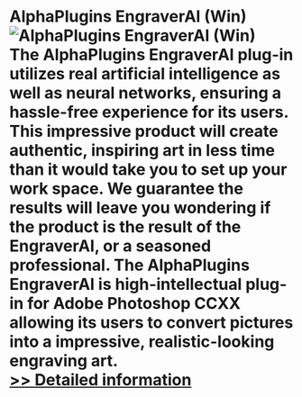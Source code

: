 # AlphaPlugins EngraverAI (Win)<br />![AlphaPlugins EngraverAI (Win)](https://mycommerce.akamaized.net/api/pimages/P300923321/BIG/300923321.JPG)<br />The AlphaPlugins EngraverAI plug-in utilizes real artificial intelligence as well as neural networks, ensuring a hassle-free experience for its users. This impressive product will create authentic, inspiring art in less time than it would take you to set up your work space. We guarantee the results will leave you wondering if the product is the result of the EngraverAI, or a seasoned professional. The AlphaPlugins EngraverAI is high-intellectual plug-in for Adobe Photoshop CCXX allowing its users to convert pictures into a impressive, realistic-looking engraving art.<br />[>> Detailed information](https://secure.shareit.com/shareit/product.html?productid=300923321&affiliateid=200057808)
